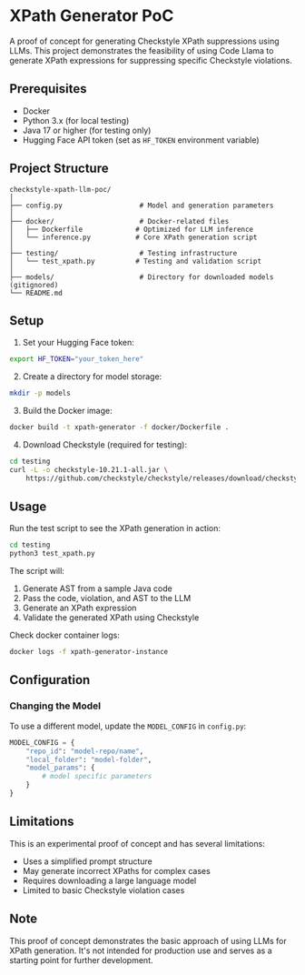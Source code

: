 # XPath Generator PoC

A proof of concept for generating Checkstyle XPath suppressions using LLMs. This project demonstrates the feasibility of using Code Llama to generate XPath expressions for suppressing specific Checkstyle violations.

## Prerequisites

- Docker
- Python 3.x (for local testing)
- Java 17 or higher (for testing only)
- Hugging Face API token (set as `HF_TOKEN` environment variable)

## Project Structure

```
checkstyle-xpath-llm-poc/
│
├── config.py                   # Model and generation parameters
│
├── docker/                     # Docker-related files
│   ├── Dockerfile             # Optimized for LLM inference
│   └── inference.py           # Core XPath generation script
│
├── testing/                    # Testing infrastructure
│   └── test_xpath.py          # Testing and validation script
│
├── models/                     # Directory for downloaded models (gitignored)
└── README.md
```

## Setup

1. Set your Hugging Face token:
```bash
export HF_TOKEN="your_token_here"
```

2. Create a directory for model storage:
```bash
mkdir -p models
```

3. Build the Docker image:
```bash
docker build -t xpath-generator -f docker/Dockerfile .
```

4. Download Checkstyle (required for testing):
```bash
cd testing
curl -L -o checkstyle-10.21.1-all.jar \
    https://github.com/checkstyle/checkstyle/releases/download/checkstyle-10.21.1/checkstyle-10.21.1-all.jar
```

## Usage

Run the test script to see the XPath generation in action:
```bash
cd testing
python3 test_xpath.py
```

The script will:
1. Generate AST from a sample Java code
2. Pass the code, violation, and AST to the LLM
3. Generate an XPath expression
4. Validate the generated XPath using Checkstyle

Check docker container logs:
```bash
docker logs -f xpath-generator-instance
```

## Configuration

### Changing the Model

To use a different model, update the `MODEL_CONFIG` in `config.py`:

```python
MODEL_CONFIG = {
    "repo_id": "model-repo/name",
    "local_folder": "model-folder",
    "model_params": {
        # model specific parameters
    }
}
```

## Limitations

This is an experimental proof of concept and has several limitations:
- Uses a simplified prompt structure
- May generate incorrect XPaths for complex cases
- Requires downloading a large language model
- Limited to basic Checkstyle violation cases

## Note

This proof of concept demonstrates the basic approach of using LLMs for XPath generation. It's not intended for production use and serves as a starting point for further development.
